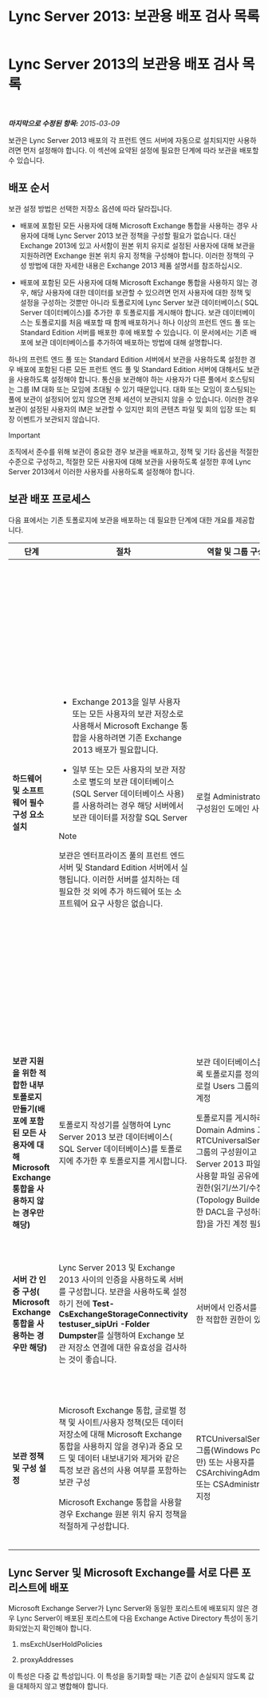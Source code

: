 ﻿---
title: 'Lync Server 2013: 보관용 배포 검사 목록'
TOCTitle: 보관용 배포 검사 목록
ms:assetid: 7479734d-be01-40d9-ad82-320a09d19d04
ms:mtpsurl: https://technet.microsoft.com/ko-kr/library/JJ205009(v=OCS.15)
ms:contentKeyID: 49304059
ms.date: 08/24/2015
mtps_version: v=OCS.15
ms.translationtype: HT
---

# Lync Server 2013의 보관용 배포 검사 목록

 

_**마지막으로 수정된 항목:** 2015-03-09_

보관은 Lync Server 2013 배포의 각 프런트 엔드 서버에 자동으로 설치되지만 사용하려면 먼저 설정해야 합니다. 이 섹션에 요약된 설정에 필요한 단계에 따라 보관을 배포할 수 있습니다.

## 배포 순서

보관 설정 방법은 선택한 저장소 옵션에 따라 달라집니다.

  - 배포에 포함된 모든 사용자에 대해 Microsoft Exchange 통합을 사용하는 경우 사용자에 대해 Lync Server 2013 보관 정책을 구성할 필요가 없습니다. 대신 Exchange 2013에 있고 사서함이 원본 위치 유지로 설정된 사용자에 대해 보관을 지원하려면 Exchange 원본 위치 유지 정책을 구성해야 합니다. 이러한 정책의 구성 방법에 대한 자세한 내용은 Exchange 2013 제품 설명서를 참조하십시오.

  - 배포에 포함된 모든 사용자에 대해 Microsoft Exchange 통합을 사용하지 않는 경우, 해당 사용자에 대한 데이터를 보관할 수 있으려면 먼저 사용자에 대한 정책 및 설정을 구성하는 것뿐만 아니라 토폴로지에 Lync Server 보관 데이터베이스( SQL Server 데이터베이스)를 추가한 후 토폴로지를 게시해야 합니다. 보관 데이터베이스는 토폴로지를 처음 배포할 때 함께 배포하거나 하나 이상의 프런트 엔드 풀 또는 Standard Edition 서버를 배포한 후에 배포할 수 있습니다. 이 문서에서는 기존 배포에 보관 데이터베이스를 추가하여 배포하는 방법에 대해 설명합니다.

하나의 프런트 엔드 풀 또는 Standard Edition 서버에서 보관을 사용하도록 설정한 경우 배포에 포함된 다른 모든 프런트 엔드 풀 및 Standard Edition 서버에 대해서도 보관을 사용하도록 설정해야 합니다. 통신을 보관해야 하는 사용자가 다른 풀에서 호스팅되는 그룹 IM 대화 또는 모임에 초대될 수 있기 때문입니다. 대화 또는 모임이 호스팅되는 풀에 보관이 설정되어 있지 않으면 전체 세션이 보관되지 않을 수 있습니다. 이러한 경우 보관이 설정된 사용자의 IM은 보관할 수 있지만 회의 콘텐츠 파일 및 회의 입장 또는 퇴장 이벤트가 보관되지 않습니다.


> [!IMPORTANT]
> 조직에서 준수를 위해 보관이 중요한 경우 보관을 배포하고, 정책 및 기타 옵션을 적절한 수준으로 구성하고, 적절한 모든 사용자에 대해 보관을 사용하도록 설정한 후에 Lync Server 2013에서 이러한 사용자를 사용하도록 설정해야 합니다.



## 보관 배포 프로세스

다음 표에서는 기존 토폴로지에 보관을 배포하는 데 필요한 단계에 대한 개요를 제공합니다.


<table>
<colgroup>
<col style="width: 25%" />
<col style="width: 25%" />
<col style="width: 25%" />
<col style="width: 25%" />
</colgroup>
<thead>
<tr class="header">
<th>단계</th>
<th>절차</th>
<th>역할 및 그룹 구성원 자격</th>
<th>설명서</th>
</tr>
</thead>
<tbody>
<tr class="odd">
<td><p><strong>하드웨어 및 소프트웨어 필수 구성 요소 설치</strong></p></td>
<td><ul>
<li><p>Exchange 2013을 일부 사용자 또는 모든 사용자의 보관 저장소로 사용해서 Microsoft Exchange 통합을 사용하려면 기존 Exchange 2013 배포가 필요합니다.</p></li>
<li><p>일부 또는 모든 사용자의 보관 저장소로 별도의 보관 데이터베이스(SQL Server 데이터베이스 사용)를 사용하려는 경우 해당 서버에서 보관 데이터를 저장할 SQL Server</p></li>
</ul>
<div class="alert">

> [!NOTE]
> 보관은 엔터프라이즈 풀의 프런트 엔드 서버 및 Standard Edition 서버에서 실행됩니다. 이러한 서버를 설치하는 데 필요한 것 외에 추가 하드웨어 또는 소프트웨어 요구 사항은 없습니다.


</div></td>
<td><p>로컬 Administrators 그룹의 구성원인 도메인 사용자</p></td>
<td><p>지원 가능성 설명서의 <a href="lync-server-2013-supported-hardware.md">Lync Server 2013에서 지원되는 하드웨어</a></p>
<p>지원 가능성 설명서의 <a href="lync-server-2013-server-software-and-infrastructure-support.md">Lync Server 2013의 서버 소프트웨어 및 인프라 지원</a></p>
<p>계획 설명서의 <a href="lync-server-2013-technical-requirements-for-archiving.md">Lync Server 2013의 보관에 대한 기술 요구 사항</a></p>
<p>배포 설명서의 <a href="lync-server-2013-setting-up-systems-and-infrastructure-for-archiving.md">Lync Server 2013에서 보관에 대한 시스템 및 인프라 설정</a></p>
<p>지원 가능성 설명서의 <a href="lync-server-2013-exchange-and-sharepoint-integration-support.md">Lync Server 2013의 Exchange Server 및 SharePoint 통합 지원</a></p></td>
</tr>
<tr class="even">
<td><p><strong>보관 지원을 위한 적합한 내부 토폴로지 만들기(배포에 포함된 모든 사용자에 대해 Microsoft Exchange 통합을 사용하지 않는 경우만 해당)</strong></p></td>
<td><p>토폴로지 작성기를 실행하여 Lync Server 2013 보관 데이터베이스( SQL Server 데이터베이스)를 토폴로지에 추가한 후 토폴로지를 게시합니다.</p></td>
<td><p>보관 데이터베이스를 사용하도록 토폴로지를 정의하려는 경우 로컬 Users 그룹의 구성원인 계정</p>
<p>토폴로지를 게시하려면 Domain Admins 그룹 및 RTCUniversalServerAdmins 그룹의 구성원이고 Lync Server 2013 파일 저장소에 사용할 파일 공유에 대한 모든 권한(읽기/쓰기/수정)(Topology Builder에서 필요한 DACL을 구성하는 데 필요함)을 가진 계정 필요</p></td>
<td><p>배포 설명서의 <a href="lync-server-2013-adding-archiving-databases-to-an-existing-lync-server-2013-deployment.md">기존 Lync Server 2013 배포에 보관 데이터베이스 추가</a></p></td>
</tr>
<tr class="odd">
<td><p><strong>서버 간 인증 구성( Microsoft Exchange 통합을 사용하는 경우만 해당)</strong></p></td>
<td><p>Lync Server 2013 및 Exchange 2013 사이의 인증을 사용하도록 서버를 구성합니다. 보관을 사용하도록 설정하기 전에 <strong>Test-CsExchangeStorageConnectivity testuser_sipUri -Folder Dumpster</strong>를 실행하여 Exchange 보관 저장소 연결에 대한 유효성을 검사하는 것이 좋습니다.</p></td>
<td><p>서버에서 인증서를 관리하기 위한 적합한 권한이 있는 계정</p></td>
<td><p>배포 설명서 또는 작업 설명서의 <a href="lync-server-2013-managing-server-to-server-authentication-oauth-and-partner-applications.md">Lync Server 2013에서 서버 간 인증(Oauth) 및 파트너 응용 프로그램 관리</a></p></td>
</tr>
<tr class="even">
<td><p><strong>보관 정책 및 구성 설정</strong></p></td>
<td><p>Microsoft Exchange 통합, 글로벌 정책 및 사이트/사용자 정책(모든 데이터 저장소에 대해 Microsoft Exchange 통합을 사용하지 않을 경우)과 중요 모드 및 데이터 내보내기와 제거와 같은 특정 보관 옵션의 사용 여부를 포함하는 보관 구성</p>
<p>Microsoft Exchange 통합을 사용할 경우 Exchange 원본 위치 유지 정책을 적절하게 구성합니다.</p></td>
<td><p>RTCUniversalServerAdmins 그룹(Windows PowerShell만) 또는 사용자를 CSArchivingAdministrator 또는 CSAdministrator 역할에 지정</p></td>
<td><p>배포 설명서의 <a href="lync-server-2013-configuring-support-for-archiving.md">Lync Server 2013에서 보관에 대한 지원 구성</a></p>
<p>Exchange 제품 설명서( Microsoft Exchange 통합을 사용하는 경우).</p></td>
</tr>
</tbody>
</table>


## Lync Server 및 Microsoft Exchange를 서로 다른 포리스트에 배포

Microsoft Exchange Server가 Lync Server와 동일한 포리스트에 배포되지 않은 경우 Lync Server이 배포된 포리스트에 다음 Exchange Active Directory 특성이 동기화되었는지 확인해야 합니다.

1.  msExchUserHoldPolicies

2.  proxyAddresses

이 특성은 다중 값 특성입니다. 이 특성을 동기화할 때는 기존 값이 손실되지 않도록 값을 대체하지 않고 병합해야 합니다.

